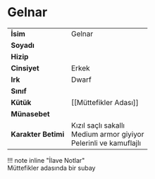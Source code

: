 # Gelnar   
|  |  |  
|---|---|  
| **İsim** | Gelnar |  
| **Soyadı** |  |  
| **Hizip** |  |  
| **Cinsiyet** | Erkek |  
| **Irk** | Dwarf |  
| **Sınıf** |  |  
| **Kütük** | [[Müttefikler Adası]] |  
| **Münasebet** |  |  
| **Karakter Betimi** | Kızıl saçlı sakallı<br>Medium armor giyiyor<br>Pelerinli ve kamuflajlı |  
  
  
!!! note inline "İlave Notlar"  
	Müttefikler adasında bir subay  
  
  
